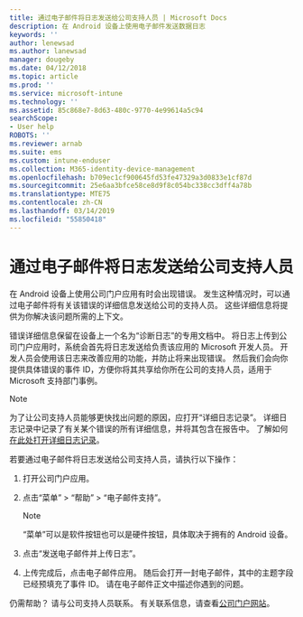 ```yaml
---
title: 通过电子邮件将日志发送给公司支持人员 | Microsoft Docs
description: 在 Android 设备上使用电子邮件发送数据日志
keywords: ''
author: lenewsad
ms.author: lanewsad
manager: dougeby
ms.date: 04/12/2018
ms.topic: article
ms.prod: ''
ms.service: microsoft-intune
ms.technology: ''
ms.assetid: 85c868e7-8d63-480c-9770-4e99614a5c94
searchScope:
- User help
ROBOTS: ''
ms.reviewer: arnab
ms.suite: ems
ms.custom: intune-enduser
ms.collection: M365-identity-device-management
ms.openlocfilehash: b709ec1cf900645fd53fe47329a3d0833e1cf87d
ms.sourcegitcommit: 25e6aa3bfce58ce8d9f8c054bc338cc3dff4a78b
ms.translationtype: MTE75
ms.contentlocale: zh-CN
ms.lasthandoff: 03/14/2019
ms.locfileid: "55850418"
---
```

# <a name="email-logs-to-your-company-support"></a>通过电子邮件将日志发送给公司支持人员

在 Android 设备上使用公司门户应用有时会出现错误。 发生这种情况时，可以通过电子邮件将有关该错误的详细信息发送给公司的支持人员。 这些详细信息将提供为你解决该问题所需的上下文。  

错误详细信息保留在设备上一个名为“诊断日志”的专用文档中。 将日志上传到公司门户应用时，系统会首先将日志发送给负责该应用的 Microsoft 开发人员。 开发人员会使用该日志来改善应用的功能，并防止将来出现错误。 然后我们会向你提供具体错误的事件 ID，方便你将其共享给你所在公司的支持人员，适用于 Microsoft 支持部门事例。

> [!Note]
> 为了让公司支持人员能够更快找出问题的原因，应打开“详细日志记录”。 详细日志记录中记录了有关某个错误的所有详细信息，并将其包含在报告中。 了解如何[在此处打开详细日志记录](use-verbose-logging-to-help-your-it-administrator-fix-device-issues-android.md)。  

若要通过电子邮件将日志发送给公司支持人员，请执行以下操作：

1.  打开公司门户应用。

2.  点击“菜单” > “帮助” > “电子邮件支持”。

    > [!NOTE]
    > “菜单”可以是软件按钮也可以是硬件按钮，具体取决于拥有的 Android 设备。

3.  点击“发送电子邮件并上传日志”。
4.  上传完成后，点击电子邮件应用。 随后会打开一封电子邮件，其中的主题字段已经预填充了事件 ID。 请在电子邮件正文中描述你遇到的问题。  

仍需帮助？ 请与公司支持人员联系。 有关联系信息，请查看[公司门户网站](https://go.microsoft.com/fwlink/?linkid=2010980)。
